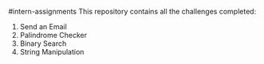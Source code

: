 #intern-assignments
This repository contains all the challenges completed:
1. Send an Email
2. Palindrome Checker
3. Binary Search
4. String Manipulation
   
